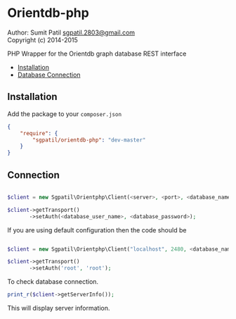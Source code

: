 Orientdb-php
========
Author: Sumit Patil <sgpatil.2803@gmail.com>  
Copyright (c) 2014-2015

PHP Wrapper for the Orientdb graph database REST interface

 - [Installation](#installation)
 - [Database Connection](#connection)

## Installation

Add the package to your `composer.json` 

```json
{
    "require": {
        "sgpatil/orientdb-php": "dev-master"
    }
}
```
## Connection

```php

$client = new Sgpatil\Orientphp\Client(<server>, <port>, <database_name>);

$client->getTransport()
       ->setAuth(<database_user_name>, <database_password>);
```

If you are using default configuration then the code should be

```php

$client = new Sgpatil\Orientphp\Client("localhost", 2480, <database_name>);

$client->getTransport()
       ->setAuth('root', 'root');
```

To check database connection.

```php
print_r($client->getServerInfo());
```
This will display server information.
